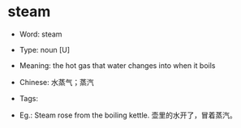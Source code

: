 # steam

- Word: steam

- Type: noun [U]
- Meaning: the hot gas that water changes into when it boils
- Chinese: 水蒸气；蒸汽
- Tags: 
- Eg.: Steam rose from the boiling kettle. 壶里的水开了，冒着蒸汽。


